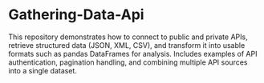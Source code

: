 # Gathering-Data-Api
This repository demonstrates how to connect to public and private APIs, retrieve structured data (JSON, XML, CSV), and transform it into usable formats such as pandas DataFrames for analysis. Includes examples of API authentication, pagination handling, and combining multiple API sources into a single dataset.
